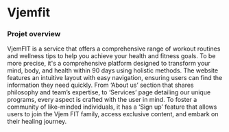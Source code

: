 # Vjemfit

### Projet overview
VjemFIT is a service that offers a comprehensive range of workout routines and wellness tips to help you achieve your health and fitness goals. To be more precise, it's a comprehensive platform designed to transform your mind, body, and health within 90 days using holistic methods. The website features an intuitive layout with easy navigation, ensuring users can find the information they need quickly. From ‘About us’ section that shares philosophy and team’s expertise, to ‘Services’ page detailing our unique programs, every aspect is crafted with the user in mind. To foster a community of like-minded individuals, it has a ‘Sign up’ feature that allows users to join the Vjem FIT family, access exclusive content, and embark on their healing journey.





